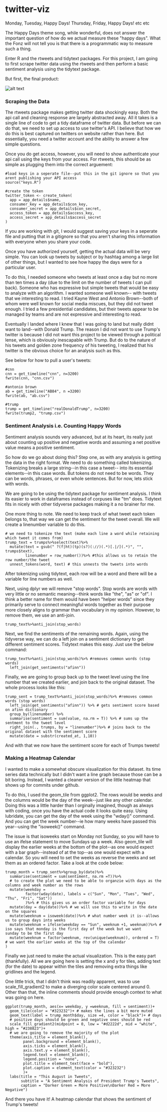 # twitter-viz

Monday, Tuesday, Happy Days! Thursday, Friday, Happy Days! etc etc

The Happy Days theme song, while wonderful, does not answer the important question of how do we actual measure these "happy days". What the Fonz will not tell you is that there is a programmatic way to measure such a thing. 

Enter R and the rtweets and tidytext packages. For this project, I am going to first scrape twitter data using the rtweets and then perform a basic sentiment analysis using the tidytext package. 

But first, the final product:


![alt text](https://github.com/corydonbaylor/twitter-viz/blob/master/Rplot.png?raw=true)


### Scraping the Data
The rtweets package makes getting twitter data shockingly easy. Both the api call and cleaning response are largely abstracted away. All it takes is a single line of code to get a tidy dataframe of twitter data. But before we can do that, we need to set up access to use twitter's API. I believe that how we do this is best captured on twitters on website rather than here. But essentially, you need a twitter account and the ability to answer a few simple questions. 

Once you do get access, however, you will need to show authenticate your api call using the keys from your access. For rtweets, this should be as simple as plugging them into the correct arguement:
```
#load keys in a seperate file--put this in the git ignore so that you arent publishing your API access
source("keys.R")

#create the token
twitter_token <- create_token(
  app = app_details$name,
  consumer_key = app_details$con_key,
  consumer_secret = app_details$con_secret,
  access_token = app_details$access_key,
  access_secret = app_details$access_secret
)

```
If you are working with git, I would suggest saving your keys in a seperate file and putting that in a gitignore so that you aren't sharing this information with everyone when you share your code.

Once you have authorized yourself, getting the actual data will be very simple. You can look up tweets by subject or by hashtag among a large list of other things, but I wanted to see how happy the days were for a particular user. 

To do this, I needed someone who tweets at least once a day but no more than ten times a day (due to the limit on the number of tweets I can pull back). Someone who has expressive but simple tweets that would be easy to analyze with an algorithm. I wanted someone well known-- with tweets that we interesting to read. I tried Kayne West and Antonio Brown--both of whom were well known for social media miscues, but they did not tweet enough. I tried a few presidential candidates, but their tweets appear to be managed by teams and are not expressive and interesting to read. 

Eventually I landed where I knew that I was going to land but really didnt want to land--with Donald Trump. The reason I did not want to use Trump's twitter is because I did not want this project to be viewed through a political lense, which is obviously inescapable with Trump. But do to the nature of his tweets and golden zone frequency of his tweeting, I realized that his twitter is the obvious choice for an analysis such as this. 

See below for how to pull a user's tweets:
```
#cnn
cnn = get_timeline("cnn", n=3200)
fwrite(cnn, "cnn.csv")

#antonio brown
ab = get_timeline("AB84", n =3200)
fwrite(ab, "ab.csv")

#trump
trump = get_timeline("realDonaldTrump", n=3200)
fwrite(trump2, "trump.csv")
```
### Sentiment Analysis i.e. Counting Happy Words
Sentiment analysis sounds very advanced, but at its heart, its really just about counting up positive and negative words and assuming a net positive value means a positive sentiment. 

So how do we go about doing this? Step one, as with any analysis is getting the data in the right format. We need to do something called tokenizing. Tokenizing breaks a large string--in this case a tweet-- into its essential elements--in this case words. But tokens do not need to be words. They can be words, phrases, or even whole sentences. But for now, lets stick with words. 

We are going to be using the tidytext package for sentiment analysis. I think its easier to work in dataframes instead of corpuses like "tm" does. Tidytext fits in nicely with other tidyverse packages making it a no brainer for me.

One more thing to note. We need to keep track of what tweet each token belongs to, that way we can get the sentiment for the tweet overall. We will create a linenumber variable to do this.
```
# we need to tokenize the text (make each line a word while retaining which tweet it comes from)
trump_text = trumps%>%select(text)%>%
  mutate(text = gsub(" ?(f|ht)(tp)(s?)(://)(.*)[.|/](.*)", "", trumps$text),
         linenumber = row_number())%>% #this allows us to retain the row number/the tweet
  unnest_tokens(word, text) # this unnests the tweets into words
 ```
 After tokenizing using tidytext, each row will be a word and there will be a variable for line numbers as well.  
 
Next, using dplyr we will remove "stop words". Stop words are words with very little or no semantic meaning--think words like "the", "as" or "of". I think a better name for them would have been "helper words" since they primarily serve to connect meaningful words together as their purpose more closely aligns to grammar than vocabulary in my opinion. However, to remove them, we use an anti-join. 
```
trump_text%>%anti_join(stop_words)
```
Next, we find the sentiments of the remaining words. Again, using the tidyverse way, we can do a left join on a sentiment dictionary to get different sentiment scores. Tidytext makes this easy. Just use the below command:
```
trump_text%>%anti_join(stop_words)%>% #removes common words (stop words)
  left_join(get_sentiments("afinn"))
```
Finally, we are going to group back up to the tweet level using the line number that we created earlier, and join back to the original dataset. The whole process looks like this:
```
trump_sent = trump_text%>%anti_join(stop_words)%>% #removes common words (stop words)
  left_join(get_sentiments("afinn")) %>% # gets sentiment score based on afinn dictionary
  group_by(linenumber) %>% 
  summarise(sentiment = sum(value, na.rm = T)) %>% # sums up the sentment to the tweet level 
  right_join(., trumps, by = "linenumber")%>% # joins back to the original dataset with the sentiment score
  mutate(date = substr(created_at, 1,10))
 ```
 And with that we now have the sentiment score for each of Trumps tweets!

### Making a Heatmap Calendar
I wanted to make a somewhat obscure visualization for this dataset. Its time series data technically but I didn't want a line graph because those can be a bit boring. Instead, I wanted a cleaner version of the little heatmap that shows up for commits under github. 

To do this, I used the geom_tile from ggplot2. The rows would be weeks and the columns would be the day of the week--just like any other calendar. Doing this was a little harder than I orginally imagined, though as always with coding, once you have the actual code it looks quite easy. Using lubridate, you can get the day of the week using the "wday()" command. And you can get the week number--ie how many weeks have passed this year--using the "isoweek()" command. 

The issue is that isoweeks start on Monday not Sunday, so you will have to use an ifelse statement to move Sundays up a week. Also geom_tile will display the earlier weeks at the bottom of the plot--as one would expect with a bar graph--instead of at the top--as one would expect with a calendar. So you will need to set the weeks as reverse the weeks and set them as an ordered factor. Take a look at the code below:
```
trump_month = trump_sent%>%group_by(date)%>%
  summarise(sentiment = sum(sentiment, na.rm =T))%>%
  # to create the plot we need to be able to organzie with days as the columns and week number as the rows
  mutate(weekday =  
         factor(wday(date), labels = c("Sun", "Mon", "Tues", "Wed", "Thu", "Fri", "Sat"))
         )%>% # this gives us an order factor variable for days
  mutate(day = day(date))%>% # we will use this to write in the date on the squares
  mutate(weeknum = isoweek(date))%>% # what number week it is--allows us to group days into weeks
  mutate(weeknum = ifelse(weekday == "Sun", weeknum +1, weeknum))%>% # iso says that monday is the first day of the week but we want     sunday to be the first day
  mutate(weeknum = factor(weeknum, rev(unique(weeknum)), ordered = T) # we want the earlier weeks at the top of the calendar
)
```
Finally we just need to make the actual visualization. This is the easy part (thankfully). All we are going here is setting the x and y for tiles, adding text (for the date) to appear within the tiles and removing extra things like gridlines and the legend. 

One little trick, that I didn't think was readily apparent, was to use scale_fill_gradient2 to make a diverging color scale centered around 0. Other than that, the inline comments should provide enough context to what was going on here.  
```
ggplot(trump_month, aes(x= weekday, y =weeknum, fill = sentiment))+ 
  geom_tile(color = "#323232")+ # makes the lines a bit more muted
  geom_text(label = trump_month$day, size =4, color = "black")+ # days
  # positive days should be green and negative ones should be red
  scale_fill_gradient2(midpoint = 0, low = "#d2222d", mid = "white", high = "#238823")+ 
  # we are going to remove the majority of the plot 
  theme(axis.title = element_blank(),
        panel.background = element_blank(),
        axis.ticks = element_blank(),
        axis.text.y = element_blank(),
        legend.text = element_blank(),
        legend.position = "none",
        plot.title = element_text(face = "bold"),
        plot.caption = element_text(color = "#323232")
        )+
  labs(title = "This August in Tweets", 
       subtitle = "A Sentiment Analysis of President Trump's Tweets",
       caption = "Darker Green = More Positive\nDarker Red = More Negative")
```
And there you have it! A heatmap calendar that shows the sentiment of Trump's tweets!

